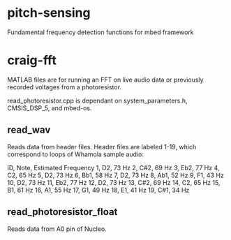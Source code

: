 # pitch-sensing
Fundamental frequency detection functions for mbed framework

# craig-fft
MATLAB files are for running an FFT on live audio data or previously recorded voltages from a photoresistor.

read_photoresistor.cpp is dependant on system_parameters.h, CMSIS_DSP_5, and mbed-os.

## read_wav ##
Reads data from header files.  Header files are labeled 1-19, which correspond to loops of Whamola sample audio:

ID, Note, Estimated Frequency
1, D2, 73 Hz
2, C#2, 69 Hz
3, Eb2, 77 Hz
4, C2, 65 Hz
5, D2, 73 Hz
6, Bb1, 58 Hz
7, D2, 73 Hz
8, Ab1, 52 Hz
9, F1, 43 Hz
10, D2, 73 Hz
11, Eb2, 77 Hz
12, D2, 73 Hz
13, C#2, 69 Hz
14, C2, 65 Hz
15, B1, 61 Hz
16, A1, 55 Hz
17, G1, 49 Hz
18, E1, 41 Hz
19, C#1, 34 Hz

## read_photoresistor_float ##
Reads data from A0 pin of Nucleo.
